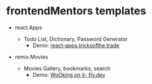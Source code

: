 # frontendMentors templates

- react.Apps
  - Todo List, Dictionary, Password Generator
    - Demo: [react-apps.tricksofthe.trade](https://react-apps.tricksofthe.trade/)

- remix.Movies
  - Movies Gallery, bookmarks, search 
    - Demo: [WoOking on it- fly.dev](https://dry-pine-5920.fly.dev/)

